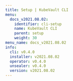 ```yaml
---
title: Setup | KubeVault CLI
menu:
  docs_v2021.08.02:
    identifier: cli-setup
    name: KubeVault CLI
    parent: setup
    weight: 30
menu_name: docs_v2021.08.02
info:
  cli: v0.4.0
  installer: v2021.08.02
  operator: v0.4.0
  unsealer: v0.4.0
  version: v2021.08.02
---
```


